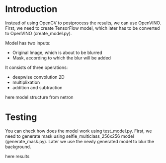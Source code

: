 # Introduction

Instead of using OpenCV to postprocess the results, we can use OpenVINO. First, we need to create TensorFlow model, which later has to be converted to OpenVINO (create_model.py). 

Model has two inputs: 
* Original Image, which is about to be blurred
* Mask, according to which the blur will be added

It consists of three operations:
* deepwise convolution 2D
* multiplixation
* addition and subtraction 

here model structure from netron

# Testing

You can check how does the model work using test_model.py. First, we need to generate mask using selfie_multiclass_256x256 model (generate_mask.py). Later we use the newly generated model to blur the background. 

here results 